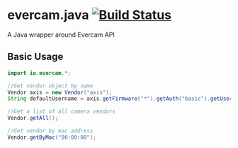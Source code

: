 # evercam.java [![Build Status](https://travis-ci.org/evercam/evercam.java.png)](https://travis-ci.org/evercam/evercam.java)

A Java wrapper around Evercam API

## Basic Usage
```java
import io.evercam.*;

//Get vendor object by name
Vendor axis = new Vendor("axis");
String defaultUsername = axis.getFirmware("*").getAuth("basic").getUsername();

//Get a list of all camera vendors
Vendor.getAll();

//Get vendor by mac address
Vendor.getByMac("00:00:00");
```
